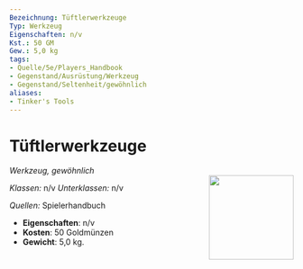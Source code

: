 ```yaml
---
Bezeichnung: Tüftlerwerkzeuge
Typ: Werkzeug
Eigenschaften: n/v 
Kst.: 50 GM
Gew.: 5,0 kg
tags:
- Quelle/5e/Players_Handbook
- Gegenstand/Ausrüstung/Werkzeug
- Gegenstand/Seltenheit/gewöhnlich
aliases:
- Tinker's Tools
---
```

# Tüftlerwerkzeuge
*Werkzeug, gewöhnlich*  
<img src="Symbolik/Gegenstände.webp" align="right" width="150">

_Klassen:_ n/v 
_Unterklassen:_  n/v

_Quellen:_ Spielerhandbuch

- **Eigenschaften**: n/v
- **Kosten**: 50 Goldmünzen
- **Gewicht**: 5,0 kg.